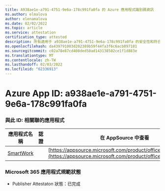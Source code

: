 ```yaml
---
title: A938ae1e-a791-4751-9e6a-178c991fa0fa 的 Azure 應用程式識別碼資訊
ms.author: elmalova
author: elenamalova
ms.date: 02/02/2022
ms.topic: article
ms.service: attestation
certification_type: attested
description: 所有適用于 a938ae1e-a791-4751-9e6a-178c991fa0fa 的安全性和符合性資訊資訊。
ms.openlocfilehash: da439791003d202389b59f44fa3f6c6acb897181
ms.sourcegitcommit: c02a78e87cd408ded50ad143138502ce1f1d883e
ms.translationtype: MT
ms.contentlocale: zh-TW
ms.lasthandoff: 02/03/2022
ms.locfileid: "62336913"
---
```

# <a name="azure-app-id-a938ae1e-a791-4751-9e6a-178c991fa0fa"></a>Azure App ID: a938ae1e-a791-4751-9e6a-178c991fa0fa


### <a name="apps-associated-with-this-id"></a>與此 ID: 相關聯的應用程式
| **應用程式名稱** | **認證** | **在 AppSource 中查看** |
|--------------|---------------|-----------------------|
| [SmartWork](https://docs.microsoft.com/microsoft-365-app-certification/forward/WA200001149) |  | [https://appsource.microsoft.com/product/office/WA200001149](https://appsource.microsoft.com/product/office/WA200001149) |

### <a name="microsoft-365-app-compliance-status"></a>Microsoft 365 應用程式規範狀態
- Publisher Attestaton 狀態：已完成
